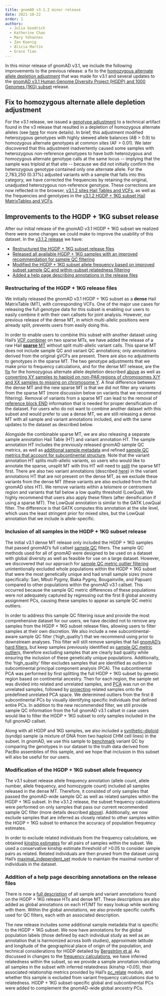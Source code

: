 ```yaml
---
title: gnomAD v3.1.2 minor release
date: 2021-10-22
order: 1
authors:
  - Julia Goodrich
  - Katherine Chao
  - Mary Yohannes
  - Zan Koenig
  - Alicia Martin
  - Grace Tiao
---
```

In this minor release of gnomAD v3.1, we include the following improvements to the previous release: a fix to the [homozygous alternate allele depletion adjustment](https://gnomad.broadinstitute.org/news/2020-10-gnomad-v3-1-new-content-methods-annotations-and-data-availability/#tweaks-and-updates) that was made for v3.1 and several updates to the [gnomAD v3.1 Human Genome Diversity Project (HGDP) and 1000 Genomes (1KG) subset](https://gnomad.broadinstitute.org/news/2020-10-gnomad-v3-1-new-content-methods-annotations-and-data-availability/#the-gnomad-hgdp-and-1000-genomes-callset) release. 

<!-- end_excerpt -->

## Fix to homozygous alternate allele depletion adjustment 

For the v3.1 release, we issued a [genotype adjustment](https://gnomad.broadinstitute.org/news/2020-10-gnomad-v3-1-new-content-methods-annotations-and-data-availability/#tweaks-and-updates) to a technical artifact found in the v3 release that resulted in a depletion of homozygous alternate alleles (see [here](https://www.biorxiv.org/content/10.1101/784157v1.full.pdf) for more details). In brief, this adjustment modified heterozygous genotypes with highly skewed allele balances (AB > 0.9) to homozygous alternate genotypes at common sites (AF > 0.01). We later discovered that this adjustment inadvertently caused some samples with heterozygous non-reference genotypes to have both heterozygous and homozygous alternate genotype calls at the same locus -- implying that the sample was triploid at that site -- because we did not initially confirm the heterozygous genotype contained only one alternate allele. For the 2,783,250 (0.37%) adjusted variants with a sample that falls into this category, we have corrected the frequencies by retaining the original, unadjusted heterozygous non-reference genotype. These corrections are now reflected in the browser, [v3.1.2 sites Hail Tables and VCFs](https://gnomad.broadinstitute.org/downloads#v3-variants), as well as the frequencies and genotypes in the [v3.1.2 HGDP + 1KG subset Hail MatrixTables and VCFs](https://gnomad.broadinstitute.org/downloads#v3-hgdp-1kg).



## Improvements to the HGDP + 1KG subset release

After our initial release of the gnomAD v3.1 HGDP + 1KG subset we realized there were some changes we could make to improve the usability of this dataset. In the [v3.1.2 release](https://gnomad.broadinstitute.org/downloads#v3-hgdp-1kg) we have:

* [Restructured the HGDP + 1KG subset release files](#restructuring-of-the-hgdp--1kg-release-files)
* [Released all available HGDP + 1KG samples with an improved recommendation for sample QC filtering](#inclusion-of-all-samples-in-the-hgdp--1kg-subset-release)
* [Modified the HGDP + 1KG subset allele frequency based on improved subset sample QC and within-subset relatedness filtering](#modification-of-the-hgdp--1kg-subset-allele-frequency)
* [Added a help page describing annotations in the release files](#addition-of-a-help-page-describing-annotations-on-the-release-files)



### Restructuring of the HGDP + 1KG release files

We initially released the gnomAD v3.1 HGDP + 1KG subset as a **dense** Hail MatrixTable (MT), with corresponding VCFs. One of the major use cases for releasing the full genotype data for this subset is enabling our users to easily combine it with their own callsets for joint analysis. However, our previous release of the dense MT, in which multi-allelic positions were already split, prevents users from easily doing this. 

In order to enable users to combine this subset with another dataset using Hail’s [VCF combiner](https://hail.is/docs/0.2/experimental/vcf_combiner.html#vcf-combiner) on two sparse MTs, we have added the release of a raw Hail [**sparse** MT](https://hail.is/docs/0.2/experimental/vcf_combiner.html#working-with-sparse-matrix-tables) without split multi-allelic variant calls. This sparse MT does not include sample QC and variant QC annotations; only annotations derived from the original gVCFs are present. There are also no adjustments to genotypes in the sparse MT. The two genotype adjustments that we make prior to frequency calculations, and for the dense MT release, are the [fix](https://github.com/broadinstitute/gnomad_qc/blob/master/gnomad_qc/v3/utils.py) for the homozygous alternate allele depletion described [above](#fix-to-homozygous-alternate-allele-depletion-adjustment) as well as [converting XY samples to haploid on non-PAR regions of chromosomes X/Y and XX samples to missing on chromosome Y](https://broadinstitute.github.io/gnomad_methods/api_reference/sample_qc/sex.html?highlight=adjusted_sex_ploidy_expr#gnomad.sample_qc.sex.adjusted_sex_ploidy_expr). A final difference between the dense MT and the new sparse MT is that we did not filter any variants from the sparse MT (more discussion below on variants that we recommend filtering). Removal of variants from a sparse MT can lead to the removal of [reference block END](https://hail.is/docs/0.2/experimental/vcf_combiner.html#sample-level-reference-blocks) information that is needed for proper densification of the dataset. For users who do not want to combine another dataset with this subset and would prefer to use a dense MT, we are still releasing a dense MT with all sample and variant annotations included, and with the same updates to the dataset as described below.

Alongside the combinable sparse MT, we are also releasing a separate sample annotation Hail Table (HT) and variant annotation HT. The sample annotation HT includes the previously released gnomAD sample QC metrics, as well as [additional sample metadata](#addition-of-a-help-page-describing-annotations-on-the-release-files) and refined [sample QC metrics that account for subcontinental structure](#inclusion-of-all-samples-in-the-hgdp--1kg-subset-release). Note that the variant annotation HT splits multi-allelic variants, so users who would like to annotate the sparse, unsplit MT with this HT will need to [split](https://hail.is/docs/0.2/experimental/vcf_combiner.html#hail.experimental.sparse_split_multi) the sparse MT first. There are also two variant annotations (described [here](https://gnomad.broadinstitute.org/help/hgdp-1kg-annotations)) in the variant annotations HT that are not present on the dense MT, as we exclude these variants from the dense MT (these variants are also excluded from the full gnomAD sites HT). We remove variants within a telomere or centromere region and variants that fall below a low quality threshold (LowQual). We highly recommend that users also apply these filters (after densification if using a sparse MT). The LowQual annotation is similar to the GATK LowQual filter. The difference is that GATK computes this annotation at the site level, which uses the least stringent prior for mixed sites, but the LowQual annotation that we include is allele-specific.

### Inclusion of all samples in the HGDP + 1KG subset release

The initial v3.1 dense MT release only included the HGDP + 1KG samples that passed gnomAD’s full callset [sample QC](https://gnomad.broadinstitute.org/news/2020-10-gnomad-v3-1-new-content-methods-annotations-and-data-availability/#sample-and-variant-quality-control) filters. The sample QC methods used for all of gnomAD were designed to be used on a dataset with global diversity as well as feasible for use on a large dataset. However, we discovered that our approach for [sample QC metric outlier filtering](https://gnomad.broadinstitute.org/news/2020-10-gnomad-v3-1-new-content-methods-annotations-and-data-availability/#sample-qc-metric-outlier-filtering) unintentionally excluded whole populations within the HGDP + 1KG subset that were the most genetically unique and had small sample sizes (more specifically: San, Mbuti Pygmy, Biaka Pygmy, Bougainville, and Papuan) compared to other populations within the gnomAD v3.1 callset. This occurred because the sample QC metric differences of these populations were not adequately captured by regressing out the first 8 global ancestry assignment PCs, causing these samples to appear as sample QC metric outliers.

In order to address this sample QC filtering issue and provide the most comprehensive dataset for our users, we have decided not to remove any samples from the HGDP + 1KG subset release files, allowing users to filter samples at their own discretion. We also include a new subcontinental-aware sample QC filter (‘high_quality’) that we recommend using prior to downstream analyses. This filter will still remove samples that fail [gnomAD’s hard filters](https://gnomad.broadinstitute.org/news/2020-10-gnomad-v3-1-new-content-methods-annotations-and-data-availability/#sample-qc-hard-filtering), but keep samples previously identified as [sample QC metric outlier](https://gnomad.broadinstitute.org/news/2020-10-gnomad-v3-1-new-content-methods-annotations-and-data-availability/#sample-qc-metric-outlier-filtering)s, therefore excluding samples that are clearly bad quality while ensuring the inclusion of these genetically unique populations. Additionally, the ‘high_quality’ filter excludes samples that are identified as outliers in subcontinental principal component analysis (PCA). The subcontinental PCA was performed by first splitting the full HGDP + 1KG subset by genetic region based on continental ancestry. Then for each region, the sample set was divided into related and unrelated samples, and [PCA](https://hail.is/docs/0.2/methods/genetics.html#hail.methods.hwe_normalized_pca) was run on the unrelated samples, followed by [projecting](https://hail.is/docs/0.2/experimental/index.html#hail.experimental.pc_project) related samples onto the predefined unrelated PCA space. We determined outliers from the first 8 subcontinental PCs by visually identifying specific individuals that defined entire PCs. In addition to the new recommended filter, we still provide sample QC information from the full gnomAD v3.1 callset in case users would like to filter the HGDP + 1KG subset to only samples included in the full gnomAD callset.

Along with all HGDP and 1KG samples, we also included a [synthetic-diploid](https://www.nature.com/articles/s41592-018-0054-7?WT.feed_name=subjects_standards;%20https://github.com/lh3/CHM-eval) (syndip) sample (a mixture of DNA from two haploid CHM cell lines) in the subset. In gnomAD, we use this sample to [benchmark](https://gnomad.broadinstitute.org/news/2019-10-gnomad-v3-0/#variant-qc) variant QC by comparing the genotypes in our dataset to the truth data derived from PacBio assemblies of this sample, and we hope that inclusion in this subset will also be useful for our users.

### Modification of the HGDP + 1KG subset allele frequency

The v3.1 subset release allele frequency annotation (allele count, allele number, allele frequency, and homozygote count) included all samples released in the dense MT. Therefore, it consisted of only samples that passed the gnomAD-wide sample QC as well as related samples within the HGDP + 1KG subset. In the v3.1.2 release, the subset frequency calculations were performed on only samples that pass our current recommended sample QC filter (more details described [above](#inclusion-of-all-samples-in-the-hgdp--1kg-subset-release)). Additionally, we now exclude samples that are inferred as closely related to other samples within the HGDP + 1KG subset to enhance the accuracy of population frequency estimates.

In order to exclude related individuals from the frequency calculations, we obtained [kinship estimates](https://hail.is/docs/0.2/methods/relatedness.html#hail.methods.pc_relate) for all pairs of samples within the subset. We used a conservative kinship estimate threshold of >0.05 to consider sample pairs as related. Related individuals are then pruned from the dataset using Hail’s [maximal_independent_set](https://hail.is/docs/0.2/methods/misc.html#hail.methods.maximal_independent_set) module to maintain the maximal number of individuals in the dataset. 

### Addition of a help page describing annotations on the release files

There is now a [full description](https://gnomad.broadinstitute.org/help/hgdp-1kg-annotations) of all sample and variant annotations found on the HGDP + 1KG release HTs and dense MT. These descriptions are also added as global annotations on each HT/MT for easy lookup while working with them. Within the global annotations, we also provide specific cutoffs used for QC filters, each with an associated description.

The new release includes some additional sample metadata that is specific to the HGDP + 1KG subset. We now have annotations for the global population labels (those defined by each individual study as well as an annotation that is harmonized across both studies), approximate latitude and longitude of the geographical place of origin of the population, and technical considerations for HGDP detailed by [Bergström et al](https://www.science.org/doi/10.1126/science.aay5012). As discussed in changes to the [frequency calculations](#modification-of-the-hgdp--1kg-subset-allele-frequency), we have inferred relatedness within the subset, so we provide a sample annotation indicating all samples in the subset with inferred relatedness (kinship >0.05), their associated relationship metrics provided by Hail’s [pc_relate](https://hail.is/docs/0.2/methods/relatedness.html#hail.methods.pc_relate) module, and whether this sample is excluded from variant frequency calculations due to relatedness. HGDP + 1KG subset-specific global and subcontinental PCs were added to complement the gnomAD-wide global ancestry PCs.